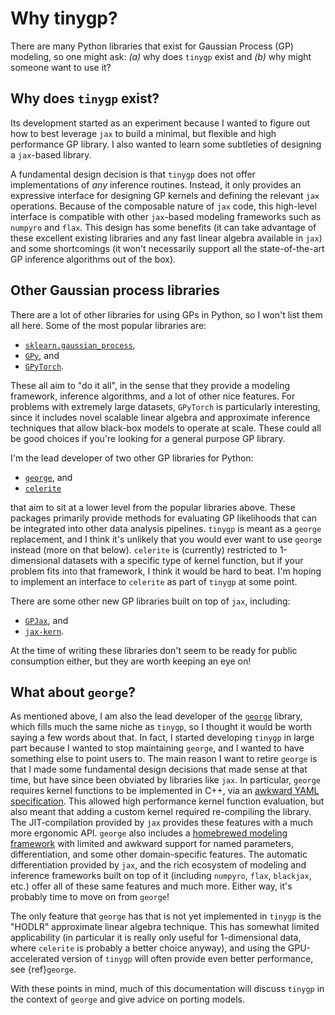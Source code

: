 # Why tinygp?

There are many Python libraries that exist for Gaussian Process (GP) modeling,
so one might ask: _(a)_ why does `tinygp` exist and _(b)_ why might someone want
to use it?

## Why does `tinygp` exist?

Its development started as an experiment because I wanted to figure out how to
best leverage `jax` to build a minimal, but flexible and high performance GP
library. I also wanted to learn some subtleties of designing a `jax`-based
library.

A fundamental design decision is that `tinygp` does not offer implementations of
_any_ inference routines. Instead, it only provides an expressive interface for
designing GP kernels and defining the relevant `jax` operations. Because of the
composable nature of `jax` code, this high-level interface is compatible with
other `jax`-based modeling frameworks such as `numpyro` and `flax`. This design
has some benefits (it can take advantage of these excellent existing libraries
and any fast linear algebra available in `jax`) and some shortcomings (it won't
necessarily support all the state-of-the-art GP inference algorithms out of the
box).

## Other Gaussian process libraries

There are a lot of other libraries for using GPs in Python, so I won't list them
all here. Some of the most popular libraries are:

- [`sklearn.gaussian_process`](https://scikit-learn.org/stable/modules/gaussian_process.html),
- [`GPy`](https://sheffieldml.github.io/GPy), and
- [`GPyTorch`](https://gpytorch.ai).

These all aim to "do it all", in the sense that they provide a modeling
framework, inference algorithms, and a lot of other nice features. For problems
with extremely large datasets, `GPyTorch` is particularly interesting, since it
includes novel scalable linear algebra and approximate inference techniques that
allow black-box models to operate at scale. These could all be good choices if
you're looking for a general purpose GP library.

I'm the lead developer of two other GP libraries for Python:

- [`george`](https://george.readthedocs.io), and
- [`celerite`](https://celerite2.readthedocs.io)

that aim to sit at a lower level from the popular libraries above. These
packages primarily provide methods for evaluating GP likelihoods that can be
integrated into other data analysis pipelines. `tinygp` is meant as a `george`
replacement, and I think it's unlikely that you would ever want to use `george`
instead (more on that below). `celerite` is (currently) restricted to
1-dimensional datasets with a specific type of kernel function, but if your
problem fits into that framework, I think it would be hard to beat. I'm hoping
to implement an interface to `celerite` as part of `tinygp` at some point.

There are some other new GP libraries built on top of `jax`, including:

- [`GPJax`](https://gpjax.readthedocs.io), and
- [`jax-kern`](https://jaxkern.readthedocs.io).

At the time of writing these libraries don't seem to be ready for public
consumption either, but they are worth keeping an eye on!

## What about `george`?

As mentioned above, I am also the lead developer of the
[`george`](https://george.readthedocs.io) library, which fills much the same
niche as `tinygp`, so I thought it would be worth saying a few words about that.
In fact, I started developing `tinygp` in large part because I wanted to stop
maintaining `george`, and I wanted to have something else to point users to. The
main reason I want to retire `george` is that I made some fundamental design
decisions that made sense at that time, but have since been obviated by
libraries like `jax`. In particular, `george` requires kernel functions to be
implemented in C++, via an [awkward YAML
specification](https://george.readthedocs.io/en/latest/tutorials/new-kernel/).
This allowed high performance kernel function evaluation, but also meant that
adding a custom kernel required re-compiling the library. The JIT-compilation
provided by `jax` provides these features with a much more ergonomic API.
`george` also includes a [homebrewed modeling
framework](https://george.readthedocs.io/en/latest/user/modeling/) with limited
and awkward support for named parameters, differentiation, and some other
domain-specific features. The automatic differentiation provided by `jax`, and
the rich ecosystem of modeling and inference frameworks built on top of it
(including `numpyro`, `flax`, `blackjax`, etc.) offer all of these same features
and much more. Either way, it's probably time to move on from `george`!

The only feature that `george` has that is not yet implemented in `tinygp` is
the "HODLR" approximate linear algebra technique. This has somewhat limited
applicability (in particular it is really only useful for 1-dimensional data,
where `celerite` is probably a better choice anyway), and using the
GPU-accelerated version of `tinygp` will often provide even better performance,
see {ref}`george`.

With these points in mind, much of this documentation will discuss `tinygp` in
the context of `george` and give advice on porting models.
